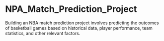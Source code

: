 # NPA_Match_Prediction_Project
Building an NBA match prediction project involves predicting the outcomes of basketball games based on historical data, player performance, team statistics, and other relevant factors.
